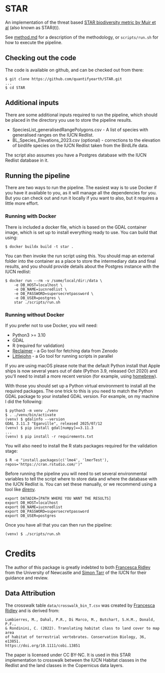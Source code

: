 # STAR

An implementation of the threat based [STAR biodiversity metric by Muir et al](https://www.nature.com/articles/s41559-021-01432-0) (also known as STAR(t)).

See [method.md](method.md) for a description of the methodology, or `scripts/run.sh` for how to execute the pipeline.

## Checking out the code

The code is available on github, and can be checked out from there:

```shell
$ git clone https://github.com/quantifyearth/STAR.git
...
$ cd STAR
```

## Additional inputs

There are some additional inputs required to run the pipeline, which should be placed in the directory you use to store the pipeline results.

* SpeciesList_generalisedRangePolygons.csv - A list of species with generalised ranges on the IUCN Redlist.
* BL_Species_Elevations_2023.csv (optional) - corrections to the elevation of birdlife species on the IUCN Redlist taken from the BirdLife data.

The script also assumes you have a Postgres database with the IUCN Redlist database in it.

## Running the pipeline

There are two ways to run the pipeline. The easiest way is to use Docker if you have it available to you, as it will manage all the dependencies for you. But you can check out and run it locally if you want to also, but it requires a little more effort.

### Running with Docker


There is included a docker file, which is based on the GDAL container image, which is set up to install everything ready to use. You can build that using:

```shell
$ docker buildx build -t star .
```

You can then invoke the run script using this. You should map an external folder into the container as a place to store the intermediary data and final results, and you should provide details about the Postgres instance with the IUCN redlist:

```shell
$ docker run --rm -v /some/local/dir:/data \
	-e DB_HOST=localhost \
	-e DB_NAME=iucnredlist \
	-e DB_PASSWORD=supersecretpassword \
	-e DB_USER=postgres \
	star ./scripts/run.sh
```

### Running without Docker

If you prefer not to use Docker, you will need:

* Python3 >= 3.10
* GDAL
* R (required for validation)
* [Reclaimer](https://github.com/quantifyearth/reclaimer/) - a Go tool for fetching data from Zenodo
* [Littlejohn](https://github.com/quantifyearth/littlejohn/) - a Go tool for running scripts in parallel

If you are using macOS please note that the default Python install that Apple ships is now several years out of date (Python 3.9, released Oct 2020) and you'll need to install a more recent version (for example, using [homebrew](https://brew.sh)).

With those you should set up a Python virtual environment to install all the required packages. The one trick to this is you need to match the Python GDAL package to your installed GDAL version. For example, on my machine I did the following:

```shell
$ python3 -m venv ./venv
$ . ./venv/bin/activate
(venv) $ gdalinfo --version
GDAL 3.11.3 "Eganville", released 2025/07/12
(venv) $ pip install gdal[numpy]==3.11.3
...
(venv) $ pip install -r requirements.txt
```

You will also need to install the R stats packages required for the validation stage:

```shell
$ R -e "install.packages(c('lme4', 'lmerTest'), repos='https://cran.rstudio.com/')"
```

Before running the pipeline you will need to set several environmental variables to tell the script where to store data and where the database with the IUCN Redlist is. You can set these manually, or we recommend using a tool like [direnv](https://direnv.net).

```shell
export DATADIR=[PATH WHERE YOU WANT THE RESULTS]
export DB_HOST=localhost
export DB_NAME=iucnredlist
export DB_PASSWORD=supersecretpassword
export DB_USER=postgres
```

Once you have all that you can then run the pipeline:

```shell
(venv) $ ./scripts/run.sh
```

# Credits

The author of this package is greatly indebted to both [Francesca Ridley](https://www.ncl.ac.uk/nes/people/profile/francescaridley.html) from the University of Newcastle and [Simon Tarr](https://www.linkedin.com/in/simon-tarr-22069b209/) of the IUCN for their guidance and review.

## Data Attribution

The crosswalk table `data/crosswalk_bin_T.csv` was created by [Francesca Ridley](https://www.ncl.ac.uk/nes/people/profile/francescaridley.html) and is derived from:

```
Lumbierres, M., Dahal, P.R., Di Marco, M., Butchart, S.H.M., Donald, P.F.,
& Rondinini, C. (2022). Translating habitat class to land cover to map area
of habitat of terrestrial vertebrates. Conservation Biology, 36, e13851.
https://doi.org/10.1111/cobi.13851
```

The paper is licensed under CC BY-NC. It is used in this STAR implementation to crosswalk between the IUCN Habitat classes in the Redlist and the land classes in the Copernicus data layers.

